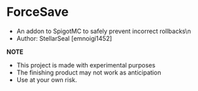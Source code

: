# ForceSave
 - An addon to SpigotMC to safely prevent incorrect rollbacks\n
 - Author: StellarSeal [emnoigi1452]

**NOTE**
- This project is made with experimental purposes
- The finishing product may not work as anticipation
- Use at your own risk.
